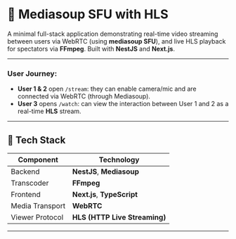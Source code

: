 # 🎥 Mediasoup SFU with HLS  

A minimal full-stack application demonstrating real-time video streaming between 
users via WebRTC (using **mediasoup SFU**), and live HLS playback for spectators via 
**FFmpeg**. Built with **NestJS** and **Next.js**.

---


### User Journey:

- **User 1 & 2** open `/stream`: they can enable camera/mic and are connected via WebRTC (through Mediasoup).
- **User 3** opens `/watch`: can view the interaction between User 1 and 2 as a real-time **HLS** stream.

---

## 🧰 Tech Stack

| Component        | Technology            |
|------------------|------------------------|
| Backend          | **NestJS**, **Mediasoup** |
| Transcoder       | **FFmpeg**              |
| Frontend         | **Next.js**, **TypeScript** |
| Media Transport  | **WebRTC**              |
| Viewer Protocol  | **HLS (HTTP Live Streaming)** |

---
